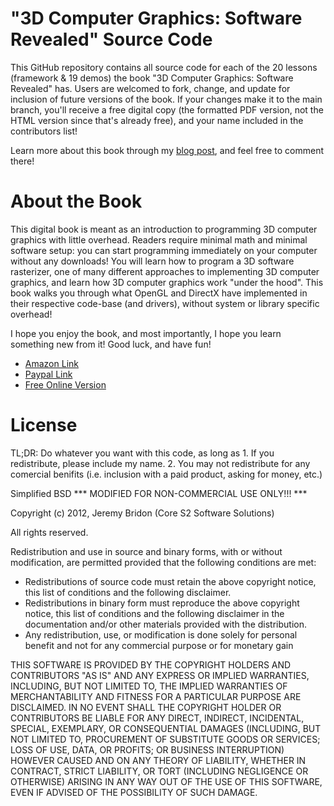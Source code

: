 "3D Computer Graphics: Software Revealed" Source Code
=====================================================

This GitHub repository contains all source code for each of the 20 lessons (framework & 19 demos) the book "3D Computer Graphics: Software Revealed" has.
Users are welcomed to fork, change, and update for inclusion of future versions of the book. If your changes make it to the main branch, you'll receive
a free digital copy (the formatted PDF version, not the HTML version since that's already free), and your name included in the contributors list!

Learn more about this book through my [blog post](http://www.cores2.com/blog/?p=204), and feel free to comment there!

About the Book
==============

This digital book is meant as an introduction to programming 3D computer graphics with little overhead. Readers require minimal math and minimal software setup: you can start programming immediately on your computer without any downloads! You will learn how to program a 3D software rasterizer, one of many different approaches to implementing 3D computer graphics, and learn how 3D computer graphics work "under the hood". This book walks you through what OpenGL and DirectX have implemented in their respective code-base (and drivers), without system or library specific overhead!

I hope you enjoy the book, and most importantly, I hope you learn something new from it! Good luck, and have fun!

- [Amazon Link](http://www.amazon.com/dp/B00AA2JVBC/ref=cm_sw_su_dp)
- [Paypal Link](https://www.paypal.com/us/cgi-bin/webscr?cmd=_flow&SESSION=-yuqwdwnRWPxVvWZbYj5H8nc09kVBx5CIyewRfnp8bAuBRj3xEyEw2G98Mm&dispatch=50a222a57771920b6a3d7b606239e4d529b525e0b7e69bf0224adecfb0124e9b61f737ba21b0819882a9058c69cf92dcdac469a145272506)
- [Free Online Version](http://www.cores2.com/3D_Tutorial/)

License
=======

TL;DR: Do whatever you want with this code, as long as 1. If you redistribute, please include my name. 2. You may not redistribute for any comercial benifits (i.e. inclusion with a paid product, asking for money, etc.)

Simplified BSD *** MODIFIED FOR NON-COMMERCIAL USE ONLY!!! ***

Copyright (c) 2012, Jeremy Bridon (Core S2 Software Solutions)

All rights reserved.

Redistribution and use in source and binary forms, with or without modification, are permitted provided that the following conditions are met:

- Redistributions of source code must retain the above copyright notice, this list of conditions and the following disclaimer.
- Redistributions in binary form must reproduce the above copyright notice, this list of conditions and the following disclaimer in the documentation and/or other materials provided with the distribution.
- Any redistribution, use, or modification is done solely for personal benefit and not for any commercial purpose or for monetary gain

THIS SOFTWARE IS PROVIDED BY THE COPYRIGHT HOLDERS AND CONTRIBUTORS "AS IS" AND ANY EXPRESS OR IMPLIED WARRANTIES, INCLUDING, BUT NOT LIMITED TO, THE IMPLIED WARRANTIES OF MERCHANTABILITY AND FITNESS FOR A PARTICULAR PURPOSE ARE DISCLAIMED. IN NO EVENT SHALL THE COPYRIGHT HOLDER OR CONTRIBUTORS BE LIABLE FOR ANY DIRECT, INDIRECT, INCIDENTAL, SPECIAL, EXEMPLARY, OR CONSEQUENTIAL DAMAGES (INCLUDING, BUT NOT LIMITED TO, PROCUREMENT OF SUBSTITUTE GOODS OR SERVICES; LOSS OF USE, DATA, OR PROFITS; OR BUSINESS INTERRUPTION) HOWEVER CAUSED AND ON ANY THEORY OF LIABILITY, WHETHER IN CONTRACT, STRICT LIABILITY, OR TORT (INCLUDING NEGLIGENCE OR OTHERWISE) ARISING IN ANY WAY OUT OF THE USE OF THIS SOFTWARE, EVEN IF ADVISED OF THE POSSIBILITY OF SUCH DAMAGE.